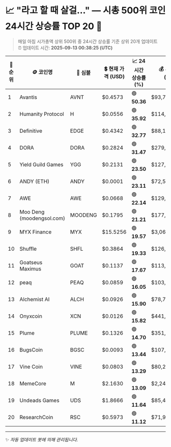 
# 📈 "라고 할 때 살걸..." — 시총 500위 코인 24시간 상승률 TOP 20 🚀

> 매일 아침 시가총액 상위 500위 중 24시간 상승률 기준 상위 20개 업데이트  
> ⏰ 업데이트 시간: **2025-09-13 00:38:25 (UTC)**

| 🔢 순위 | 🪙 코인명 | 🔣 심볼 | 💲 현재 가격 (USD) | 📈 24시간 상승률 (%) | 💰 시가총액 (USD) | 🔄 24시간 거래량 (USD) | 🔢 유통 공급량 |
|--------|----------|--------|-------------------|--------------------|--------------------|-----------------------|-------------------|
| 1 | Avantis | AVNT | $0.4573 | 🟢 **50.36** | $93,745,797 | $279,725,302 | 205,000,000 |
| 2 | Humanity Protocol | H | $0.0556 | 🟢 **35.92** | $114,726,983 | $70,481,130 | 2,061,677,397 |
| 3 | Definitive | EDGE | $0.4342 | 🟢 **32.77** | $88,161,164 | $12,432,551 | 203,024,680 |
| 4 | DORA | DORA | $0.2824 | 🟢 **31.47** | $279,620,537 | $7,118,555 | 990,085,589 |
| 5 | Yield Guild Games | YGG | $0.2131 | 🟢 **23.50** | $127,078,801 | $434,613,083 | 596,231,806 |
| 6 | ANDY (ETH) | ANDY | $0.0001 | 🟢 **23.11** | $72,517,024 | $1,493,126 | 1,000,000,000,000 |
| 7 | AWE | AWE | $0.0668 | 🟢 **22.14** | $129,831,850 | $117,609,736 | 1,942,420,283 |
| 8 | Moo Deng (moodengsol.com) | MOODENG | $0.1795 | 🟢 **21.21** | $177,727,790 | $177,914,457 | 989,971,791 |
| 9 | MYX Finance | MYX | $15.5256 | 🟢 **19.57** | $3,060,281,454 | $380,265,796 | 197,111,680 |
| 10 | Shuffle | SHFL | $0.3864 | 🟢 **19.33** | $126,876,967 | $1,910,713 | 328,348,996 |
| 11 | Goatseus Maximus | GOAT | $0.1137 | 🟢 **17.67** | $113,669,769 | $62,280,937 | 999,991,440 |
| 12 | peaq | PEAQ | $0.0859 | 🟢 **16.05** | $103,464,898 | $17,857,379 | 1,204,407,096 |
| 13 | Alchemist AI | ALCH | $0.0926 | 🟢 **15.90** | $78,711,027 | $32,095,595 | 850,000,000 |
| 14 | Onyxcoin | XCN | $0.0126 | 🟢 **15.82** | $441,986,697 | $56,254,381 | 35,036,835,663 |
| 15 | Plume | PLUME | $0.1326 | 🟢 **14.70** | $351,283,421 | $119,456,263 | 2,650,000,000 |
| 16 | BugsCoin | BGSC | $0.0093 | 🟢 **13.44** | $107,424,697 | $13,081,136 | 11,563,499,503 |
| 17 | Vine Coin | VINE | $0.0803 | 🟢 **13.29** | $80,270,508 | $52,145,624 | 999,994,104 |
| 18 | MemeCore | M | $2.1630 | 🟢 **13.09** | $2,248,391,675 | $63,748,672 | 1,039,501,066 |
| 19 | Undeads Games | UDS | $1.8666 | 🟢 **11.64** | $85,486,689 | $1,063,437 | 45,798,006 |
| 20 | ResearchCoin | RSC | $0.5973 | 🟢 **11.12** | $71,944,293 | $924,565 | 120,442,787 |

---

✨ *자동 업데이트 봇에 의해 관리됩니다.*
